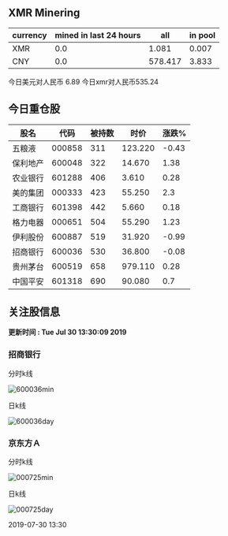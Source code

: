 ## XMR Minering

|currency|mined in last 24 hours|all|in pool|
|---|---|---|---|
|XMR|0.0|1.081|0.007|
|CNY|0.0|578.417|3.833|

今日美元对人民币 6.89	今日xmr对人民币535.24


## 今日重仓股 

|股名|代码|被持数|时价|涨跌%|
|---|---|---|---|---|
|五粮液|000858|311|123.220|-0.43|
|保利地产|600048|322|14.670|1.38|
|农业银行|601288|406|3.610|0.28|
|美的集团|000333|423|55.250|2.3|
|工商银行|601398|442|5.660|0.18|
|格力电器|000651|504|55.290|1.23|
|伊利股份|600887|519|31.920|-0.99|
|招商银行|600036|530|36.800|-0.08|
|贵州茅台|600519|658|979.110|0.28|
|中国平安|601318|690|90.080|0.7|

## 关注股信息
**更新时间 : Tue Jul 30 13:30:09 2019**
### 招商银行 
分时k线

![600036min](http://image.sinajs.cn/newchart/min/n/sh600036.gif)

日k线

![600036day](http://image.sinajs.cn/newchart/daily/n/sh600036.gif)

### 京东方Ａ 
分时k线

![000725min](http://image.sinajs.cn/newchart/min/n/sz000725.gif)

日k线

![000725day](http://image.sinajs.cn/newchart/daily/n/sz000725.gif)

2019-07-30 13:30